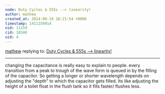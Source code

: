 ```yaml
---
node: Duty Cycles & 555s --> linearity!
author: mathew
created_at: 2014-09-19 18:21:54 +0000
timestamp: 1411150914
nid: 11159
cid: 10346
uid: 4
---
```




[mathew](../profile/mathew) replying to: [Duty Cycles & 555s --> linearity!](../notes/donblair/09-18-2014/duty-cycles-555s-linearity)

----
changing the capacitance is really easy to explain to people.  every transition from a peak to trough of the wave form is queued in by the filling of the capacitor. So getting a longer or shorter wavelength depends on adjusting the "depth" to which the capacitor gets filled.  Its like adjusting the height of a toilet float in the flush tank so it fills faster/ flushes less.
